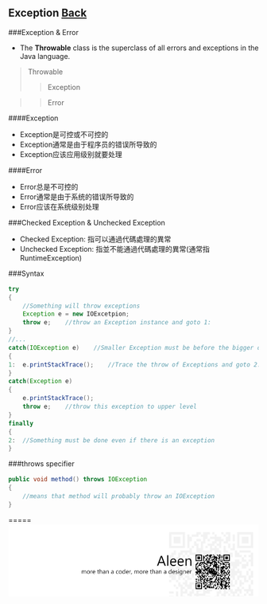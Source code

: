 ## Exception [Back](./../Java.md)

###Exception & Error
- The **Throwable** class is the superclass of all errors and exceptions in the Java language.

>Throwable
>>Exception

>>Error

####Exception
- Exception是可控或不可控的
- Exception通常是由于程序员的错误所导致的
- Exception应该应用级别就要处理

####Error
- Error总是不可控的
- Error通常是由于系统的错误所导致的
- Error应该在系统级别处理

###Checked Exception & Unchecked Exception
- Checked Exception: 指可以通過代碼處理的異常
- Unchecked Exception: 指並不能通過代碼處理的異常(通常指RuntimeException)

###Syntax

```Java
try
{
	//Something will throw exceptions
	Exception e = new IOExcetpion;
	throw e;	//throw an Exception instance and goto 1:
}
//...
catch(IOException e)	//Smaller Exception must be before the bigger one
{
1:	e.printStackTrace();	//Trace the throw of Exceptions and goto 2:
}
catch(Exception e)
{
	e.printStackTrace();
	throw e;	//throw this exception to upper level 
}
finally
{
2:	//Something must be done even if there is an exception
}
```

###throws specifier
```Java
public void method() throws IOException
{
	//means that method will probably throw an IOException
}
```

=====
<a href="http://aleen42.github.io/" target="_blank" ><img src="./../../../pic/tail.gif"></a>
